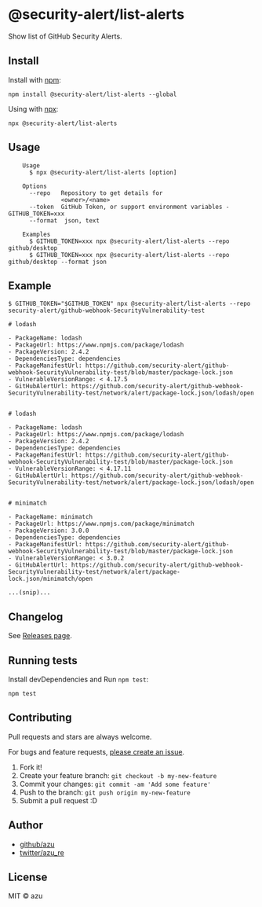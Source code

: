 # @security-alert/list-alerts

Show list of GitHub Security Alerts.

## Install

Install with [npm](https://www.npmjs.com/):

    npm install @security-alert/list-alerts --global
    
Using with [npx](https://www.npmjs.com/package/npx):

    npx @security-alert/list-alerts

## Usage

```
    Usage
      $ npx @security-alert/list-alerts [option]
 
    Options
      --repo   Repository to get details for
               <owner>/<name>
      --token  GitHub Token, or support environment variables - GITHUB_TOKEN=xxx
      --format  json, text
  
    Examples
      $ GITHUB_TOKEN=xxx npx @security-alert/list-alerts --repo github/desktop
      $ GITHUB_TOKEN=xxx npx @security-alert/list-alerts --repo github/desktop --format json
```

## Example


```shell
$ GITHUB_TOKEN="$GITHUB_TOKEN" npx @security-alert/list-alerts --repo security-alert/github-webhook-SecurityVulnerability-test

# lodash

- PackageName: lodash
- PackageUrl: https://www.npmjs.com/package/lodash
- PackageVersion: 2.4.2
- DependenciesType: dependencies
- PackageManifestUrl: https://github.com/security-alert/github-webhook-SecurityVulnerability-test/blob/master/package-lock.json
- VulnerableVersionRange: < 4.17.5
- GitHubAlertUrl: https://github.com/security-alert/github-webhook-SecurityVulnerability-test/network/alert/package-lock.json/lodash/open


# lodash

- PackageName: lodash
- PackageUrl: https://www.npmjs.com/package/lodash
- PackageVersion: 2.4.2
- DependenciesType: dependencies
- PackageManifestUrl: https://github.com/security-alert/github-webhook-SecurityVulnerability-test/blob/master/package-lock.json
- VulnerableVersionRange: < 4.17.11
- GitHubAlertUrl: https://github.com/security-alert/github-webhook-SecurityVulnerability-test/network/alert/package-lock.json/lodash/open


# minimatch

- PackageName: minimatch
- PackageUrl: https://www.npmjs.com/package/minimatch
- PackageVersion: 3.0.0
- DependenciesType: dependencies
- PackageManifestUrl: https://github.com/security-alert/github-webhook-SecurityVulnerability-test/blob/master/package-lock.json
- VulnerableVersionRange: < 3.0.2
- GitHubAlertUrl: https://github.com/security-alert/github-webhook-SecurityVulnerability-test/network/alert/package-lock.json/minimatch/open

...(snip)...

```

## Changelog

See [Releases page](https://github.com/security-alert/create-security-alert-issue/releases).

## Running tests

Install devDependencies and Run `npm test`:

    npm test

## Contributing

Pull requests and stars are always welcome.

For bugs and feature requests, [please create an issue](https://github.com/security-alert/create-security-alert-issue/issues).

1. Fork it!
2. Create your feature branch: `git checkout -b my-new-feature`
3. Commit your changes: `git commit -am 'Add some feature'`
4. Push to the branch: `git push origin my-new-feature`
5. Submit a pull request :D

## Author

- [github/azu](https://github.com/azu)
- [twitter/azu_re](https://twitter.com/azu_re)

## License

MIT © azu
